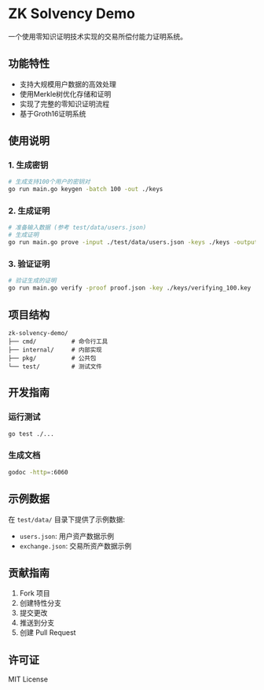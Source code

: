 # ZK Solvency Demo

一个使用零知识证明技术实现的交易所偿付能力证明系统。

## 功能特性

- 支持大规模用户数据的高效处理
- 使用Merkle树优化存储和证明
- 实现了完整的零知识证明流程
- 基于Groth16证明系统

## 使用说明

### 1. 生成密钥

```bash
# 生成支持100个用户的密钥对
go run main.go keygen -batch 100 -out ./keys
```

### 2. 生成证明

```bash
# 准备输入数据 (参考 test/data/users.json)
# 生成证明
go run main.go prove -input ./test/data/users.json -keys ./keys -output proof.json
```

### 3. 验证证明

```bash
# 验证生成的证明
go run main.go verify -proof proof.json -key ./keys/verifying_100.key
```

## 项目结构

```
zk-solvency-demo/
├── cmd/          # 命令行工具
├── internal/     # 内部实现
├── pkg/          # 公共包
└── test/         # 测试文件
```

## 开发指南

### 运行测试

```bash
go test ./...
```

### 生成文档

```bash
godoc -http=:6060
```

## 示例数据

在 `test/data/` 目录下提供了示例数据:
- `users.json`: 用户资产数据示例
- `exchange.json`: 交易所资产数据示例

## 贡献指南

1. Fork 项目
2. 创建特性分支
3. 提交更改
4. 推送到分支
5. 创建 Pull Request

## 许可证

MIT License